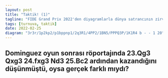 ```yaml
---
layout: post
title: "Taktik! (1)"
tagline: "FIDE Grand Prix 2022'den diyagramlarla dünya satrancının zirvesindeki oyunlardan birkaç örnek: İlki Grischuk - Bacrot, FIDE GP Berlin, 2022. Hamle sırası siyahta."
tags: [turnuva, taktik]
date: 2022-02-25
diagram: "3r3r/1p2kp2/p1bppnp1/2q3R1/4PP2/1BN5/PPPQ3P/1K1R4 b - - 1 20"
---
```


<div class="cbdiagram"
     data-size="400"
     data-fen="3r3r/1p2kp2/p1bppnp1/2q3R1/4PP2/1BN5/PPPQ3P/1K1R4 b - - 1 20"
     data-buttons="0"
     data-legend="Grischuk - Bacrot, FIDE GP Berlin, 2022. Hamle sırası siyahta">
</div>

<div class="cbdiagram"
     data-size="400"
     data-fen="3r3r/1p2kp2/p1bppnp1/2q3R1/4PP2/1BN5/PPPQ3P/1K1R4 b - - 1 20"
     data-buttons="0"
     data-legend="Aronian - Nakamura, FIDE GP Berlin, 2022. Hamle sırası siyahta">
</div>

<div class="cbdiagram"
     data-size="400"
     data-fen="6k1/5p2/4p1pp/1p6/q7/5PP1/1Qr1P1KP/R7 w - - 0 32"
     data-buttons="0"
     data-legend="Esipenko - Grischuk, FIDE GP Berlin, 2022. Hamle sırası beyazda">
</div>

<div class="cbdiagram"
     data-size="400"
     data-fen="8/pb2rk2/1p3pp1/3p3p/1P1P1P2/P2B1P2/5KP1/7R b - - 0 35"
     data-buttons="0"
     data-legend="Aronian - Gujrathi, FIDE GP Berlin, 2022. Hamle sırası siyahta">
</div>

<div class="cbdiagram"
     data-size="400"
     data-fen="r5k1/1p4pp/2p3n1/p2p1r2/3P1n1q/6QP/PP1B1PP1/2RBR1K1 b - - 1 23"
     data-buttons="0"
     data-legend="So - Dominguez, FIDE GP Berlin, 2022. Hamle sırası siyahta">
</div>

## Dominguez oyun sonrası röportajında 23.Qg3 Qxg3 24.fxg3 Nd3 25.Bc2 ardından kazandığını düşünmüştü, oysa gerçek farklı mıydı?


